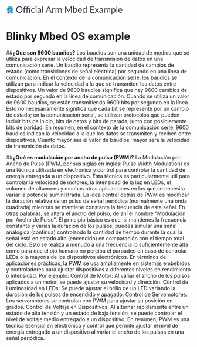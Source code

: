 ![](./resources/official_armmbed_example_badge.png)
# Blinky Mbed OS example

##**¿Que son 9600 baudios?**
Los baudios son una unidad de medida que se utiliza para expresar la velocidad de transmisión de datos en una comunicación serie. Un baudio representa la cantidad de cambios de estado (como transiciones de señal eléctrica) por segundo en una línea de comunicación.
En el contexto de la comunicación serie, los baudios se utilizan para indicar la velocidad a la que se transmiten los datos entre dispositivos. Un valor de 9600 baudios significa que hay 9600 cambios de estado por segundo en la línea de comunicación.
Cuando se utiliza un valor de 9600 baudios, se están transmitiendo 9600 bits por segundo en la línea. Esto no necesariamente significa que cada bit se represente por un cambio de estado; en la comunicación serial, se utilizan protocolos que pueden incluir bits de inicio, bits de datos y bits de parada, junto con posiblemente bits de paridad.
En resumen, en el contexto de la comunicación serie, 9600 baudios indican la velocidad a la que los datos se transmiten y reciben entre dispositivos. Cuanto mayor sea el valor de baudios, mayor será la velocidad de transmisión de datos.

##**¿Qué es modulación por ancho de pulso (PWM)?**
La Modulación por Ancho de Pulso (PWM, por sus siglas en inglés: Pulse Width Modulation) es una técnica utilizada en electrónica y control para controlar la cantidad de energía entregada a un dispositivo. Esta técnica es particularmente útil para controlar la velocidad de motores, la intensidad de la luz en LEDs, el volumen de altavoces y muchas otras aplicaciones en las que se necesita variar la potencia suministrada.
La idea central detrás de PWM es modificar la duración relativa de un pulso de señal periódica (normalmente una onda cuadrada) mientras se mantiene constante la frecuencia de esta señal. En otras palabras, se altera el ancho del pulso, de ahí el nombre "Modulación por Ancho de Pulso".
El principio básico es que, si mantienes la frecuencia constante y varías la duración de los pulsos, puedes simular una señal analógica (continua) controlando la cantidad de tiempo durante la cual la señal está en estado alto (encendido) en comparación con el tiempo total del ciclo. Esto se realiza a menudo a una frecuencia lo suficientemente alta como para que el ojo humano no perciba el parpadeo en caso de controlar LEDs o la mayoría de los dispositivos electrónicos.
En términos de aplicaciones prácticas, la PWM se usa ampliamente en sistemas embebidos y controladores para ajustar dispositivos a diferentes niveles de rendimiento o intensidad. Por ejemplo:
Control de Motor: Al variar el ancho de los pulsos aplicados a un motor, se puede ajustar su velocidad y dirección.
Control de Luminosidad en LEDs: Se puede ajustar el brillo de un LED variando la duración de los pulsos de encendido y apagado.
Control de Servomotores: Los servomotores se controlan con PWM para ajustar su posición en grados.
Control de Voltaje en Dispositivos: Al alternar rápidamente entre un estado de alta tensión y un estado de baja tensión, se puede controlar el nivel de voltaje medio entregado a un dispositivo.
En resumen, PWM es una técnica esencial en electrónica y control que permite ajustar el nivel de energía entregado a un dispositivo al variar el ancho de los pulsos en una señal periódica.

